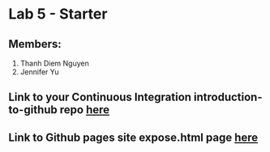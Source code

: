 # Lab 5 - Starter

## Members:
1. Thanh Diem Nguyen 
2. Jennifer Yu
## Link to your Continuous Integration introduction-to-github repo [here](https://github.com/ThanhDiemNguyen/introduction-to-github)
## Link to Github pages site expose.html page [here]()
